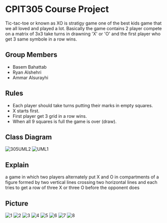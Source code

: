 # CPIT305 Course Project
Tic-tac-toe or known as XO is stratigy game one of the best kids game that we all loved and played a lot. Basically the game contains 2 player compete on a matrix of 3x3 take turns in drawning 'X' or 'O'  and the first player who get 3 same symbole in a row wins.

## Group Members

- Basem Bahattab
- Ryan Alshehri
- Ammar Alsurayhi

## Rules

- Each player should take turns putting their marks in empty squares. 
- X starts first.
- First player get 3 grid in a row wins.
- When all 9 squares is full the game is over (draw).


## Class Diagram

![305UML2](https://user-images.githubusercontent.com/86387097/202040446-56ab3916-d525-4bf7-996d-5258de5a524f.png)
![UML1](https://user-images.githubusercontent.com/86387097/202037988-46acb663-7bd7-445d-9be2-35a14bbfc14c.png)

## Explain

a game in which two players alternately put X and O in compartments of a figure formed by two vertical lines crossing two horizontal lines and each tries to get a row of three X or three O before the opponent does


## Picture

![1](https://user-images.githubusercontent.com/86387097/202054203-1fa9d5a3-5069-46a4-91d2-754a8ea50543.png)
![2](https://user-images.githubusercontent.com/86387097/202054209-5d6ad001-0d33-4231-b3bd-1f746fc35947.png)
![3](https://user-images.githubusercontent.com/86387097/202054212-df58a7b2-8f09-44db-a959-48c49a6de8d9.png)
![4](https://user-images.githubusercontent.com/86387097/202054215-f0129541-bd86-44e2-9a2b-9f45a9e5dfe8.png)
![5](https://user-images.githubusercontent.com/86387097/202054217-ac53df20-aef2-412e-b758-f24bdd6f4eb9.png)
![6](https://user-images.githubusercontent.com/86387097/202054219-af381169-f7c2-4122-8b58-78a374807008.png)
![7](https://user-images.githubusercontent.com/86387097/202054221-7d3046db-266c-4061-a064-296c2a6471a2.png)
![8](https://user-images.githubusercontent.com/86387097/202054223-f4e4d891-aa14-43cf-aa5d-7f776b887539.png)

